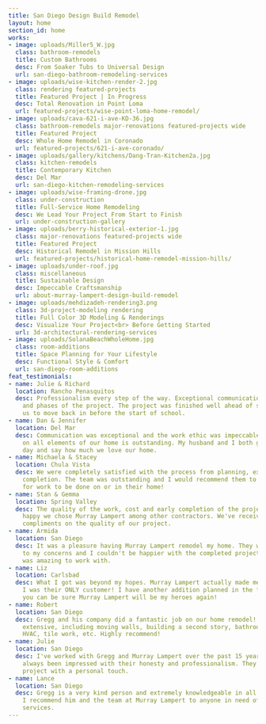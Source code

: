 ```yaml
---
title: San Diego Design Build Remodel
layout: home
section_id: home
works:
- image: uploads/Miller5_W.jpg
  class: bathroom-remodels
  title: Custom Bathrooms
  desc: From Soaker Tubs to Universal Design
  url: san-diego-bathroom-remodeling-services
- image: uploads/wise-kitchen-render-2.jpg
  class: rendering featured-projects
  title: Featured Project | In Progress
  desc: Total Renovation in Point Loma
  url: featured-projects/wise-point-loma-home-remodel/
- image: uploads/cava-621-i-ave-KD-36.jpg
  class: bathroom-remodels major-renovations featured-projects wide
  title: Featured Project
  desc: Whole Home Remodel in Coronado
  url: featured-projects/621-i-ave-coronado/
- image: uploads/gallery/kitchens/Dang-Tran-Kitchen2a.jpg
  class: kitchen-remodels
  title: Contemporary Kitchen
  desc: Del Mar
  url: san-diego-kitchen-remodeling-services
- image: uploads/wise-framing-drone.jpg
  class: under-construction
  title: Full-Service Home Remodeling
  desc: We Lead Your Project From Start to Finish
  url: under-construction-gallery
- image: uploads/berry-historical-exterior-1.jpg
  class: major-renovations featured-projects wide
  title: Featured Project
  desc: Historical Remodel in Mission Hills
  url: featured-projects/historical-home-remodel-mission-hills/
- image: uploads/under-roof.jpg
  class: miscellaneous
  title: Sustainable Design
  desc: Impeccable Craftsmanship
  url: about-murray-lampert-design-build-remodel
- image: uploads/mehdizadeh-rendering3.png
  class: 3d-project-modeling rendering
  title: Full Color 3D Modeling & Renderings
  desc: Visualize Your Project<br> Before Getting Started
  url: 3d-architectural-rendering-services
- image: uploads/SolanaBeachWholeHome.jpg
  class: room-additions
  title: Space Planning for Your Lifestyle
  desc: Functional Style & Comfort
  url: san-diego-room-additions
feat_testimonials:
- name: Julie & Richard
  location: Rancho Penasquitos
  desc: Professionalism every step of the way. Exceptional communication in all aspects
    and phases of the project. The project was finished well ahead of schedule, allowing
    us to move back in before the start of school.
- name: Dan & Jennifer
  location: Del Mar
  desc: Communication was exceptional and the work ethic was impeccable. The craftsmanship
    on all elements of our home is outstanding. My husband and I both get up every
    day and say how much we love our home.
- name: Michaela & Stacey
  location: Chula Vista
  desc: We were completely satisfied with the process from planning, execution, to
    completion. The team was outstanding and I would recommend them to anyone looking
    for work to be done on or in their home!
- name: Stan & Gemma
  location: Spring Valley
  desc: The quality of the work, cost and early completion of the project makes us
    happy we chose Murray Lampert among other contractors. We've received a lot of
    compliments on the quality of our project.
- name: Armida
  location: San Diego
  desc: It was a pleasure having Murray Lampert remodel my home. They were very attentive
    to my concerns and I couldn't be happier with the completed project. Murray Lampert
    was amazing to work with.
- name: Liz
  location: Carlsbad
  desc: What I got was beyond my hopes. Murray Lampert actually made me feel like
    I was their ONLY customer! I have another addition planned in the future, and
    you can be sure Murray Lampert will be my heroes again!
- name: Robert
  location: San Diego
  desc: Gregg and his company did a fantastic job on our home remodel! The work was
    extensive, including moving walls, building a second story, bathrooms, cabinets,
    HVAC, tile work, etc. Highly recommend!
- name: Julie
  location: San Diego
  desc: I've worked with Gregg and Murray Lampert over the past 15 years and I've
    always been impressed with their honesty and professionalism. They treat each
    project with a personal touch.
- name: Lance
  location: San Diego
  desc: Gregg is a very kind person and extremely knowledgeable in all areas of construction.
    I recommend him and the team at Murray Lampert to anyone in need of quality construction
    services.
---
```

